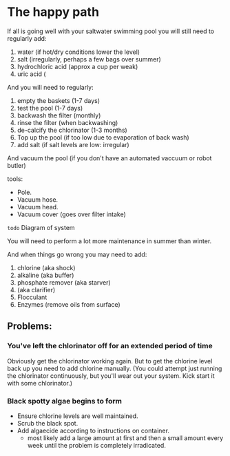 ﻿# The happy path

If all is going well with your saltwater swimming pool you will still need to regularly add:

1. water (if hot/dry conditions lower the level)
2. salt (irregularly, perhaps a few bags over summer)
3. hydrochloric acid (approx a cup per weak)
4. uric acid (

And you will need to regularly:

1. empty the baskets (1-7 days)
2. test the pool (1-7 days)
3. backwash the filter (monthly)
4. rinse the filter (when backwashing)
5. de-calcify the chlorinator (1-3 months)
6. Top up the pool (if too low due to evaporation of back wash)
7. add salt (if salt levels are low: irregular)

And vacuum the pool (if you don't have an automated vaccuum or robot butler)

tools:

- Pole.
- Vacuum hose.
- Vacuum head.
- Vacuum cover (goes over filter intake)

`todo` Diagram of system

You will need to perform a lot more maintenance in summer than winter.

And when things go wrong you may need to add:

1. chlorine (aka shock)
2. alkaline (aka buffer)
3. phosphate remover (aka starver)
4. (aka clarifier)
5. Flocculant
6. Enzymes (remove oils from surface)

## Problems:

### You've left the chlorinator off for an extended period of time

Obviously get the chlorinator working again. But to get the chlorine level back up you need to add chlorine manually. (You could attempt just running the chlorinator continuously, but you'll wear out your system. Kick start it with some chlorinator.)

### Black spotty algae begins to form

* Ensure chlorine levels are well maintained.
* Scrub the black spot.
* Add algaecide according to instructions on container.
  - most likely add a large amount at first and then a small amount every week until the problem is completely irradicated.
